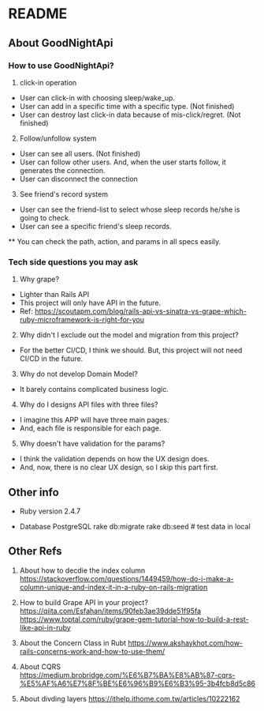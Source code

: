 # README

## About GoodNightApi

### How to use GoodNightApi?
1. click-in operation
  - User can click-in with choosing sleep/wake_up.
  - User can add in a specific time with a specific type. (Not finished)
  - User can destroy last click-in data because of mis-click/regret. (Not finished)

2. Follow/unfollow system
  - User can see all users. (Not finished)
  - User can follow other users. And, when the user starts follow, it generates the connection.
  - User can disconnect the connection
  
3. See friend's record system
  - User can see the friend-list to select whose sleep records he/she is going to check.
  - User can see a specific friend's sleep records.

** You can check the path, action, and params in all specs easily.

### Tech side questions you may ask
1. Why grape?
- Lighter than Rails API
- This project will only have API in the future.
- Ref: https://scoutapm.com/blog/rails-api-vs-sinatra-vs-grape-which-ruby-microframework-is-right-for-you

2. Why didn't I exclude out the model and migration from this project?
- For the better CI/CD, I think we should. But, this project will not need CI/CD in the future.
 
3. Why do not develop Domain Model?
- It barely contains complicated business logic.

4. Why do I designs API files with three files?
- I imagine this APP will have three main pages.
- And, each file is responsible for each page.  
 
5. Why doesn't have validation for the params?
- I think the validation depends on how the UX design does.
- And, now, there is no clear UX design, so I skip this part first.
  
## Other info
* Ruby version
2.4.7

* Database
PostgreSQL
rake db:migrate
rake db:seed # test data in local


## Other Refs
1. About how to decdie the index column
https://stackoverflow.com/questions/1449459/how-do-i-make-a-column-unique-and-index-it-in-a-ruby-on-rails-migration

2. How to build Grape API in your project?
https://qiita.com/Esfahan/items/90feb3ae39dde51f95fa
https://www.toptal.com/ruby/grape-gem-tutorial-how-to-build-a-rest-like-api-in-ruby

3. About the Concern Class in Rubt
https://www.akshaykhot.com/how-rails-concerns-work-and-how-to-use-them/

4. About CQRS
https://medium.brobridge.com/%E6%B7%BA%E8%AB%87-cqrs-%E5%AF%A6%E7%8F%BE%E6%96%B9%E6%B3%95-3b4fcb8d5c86

5. About divding layers
https://ithelp.ithome.com.tw/articles/10222162
